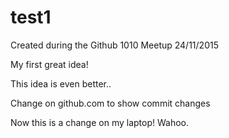 # test1
Created during the Github 1010 Meetup 24/11/2015

My first great idea!

This idea is even better..

Change on github.com to show commit changes

Now this is a change on my laptop! Wahoo.
